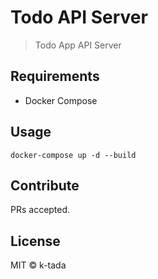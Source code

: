 # Todo API Server

> Todo App API Server

## Requirements

- Docker Compose

## Usage

```
docker-compose up -d --build
```

## Contribute

PRs accepted.

## License

MIT © k-tada
